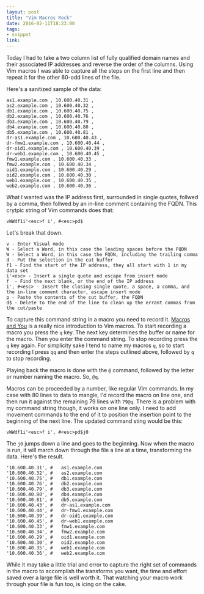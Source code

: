 ```yaml
---
layout: post
title: "Vim Macros Rock"
date: 2016-02-11T18:23:00
tags:
- snippet
link:
---
```

Today I had to take a two column list of fully qualified domain names and their associated IP
addresses and reverse the order of the columns. Using Vim macros I was able to capture all the steps
on the first line and then repeat it for the other 80-odd lines of the file.

Here's a sanitized sample of the data:

    as1.example.com , 10.600.40.31 ,
    as2.example.com , 10.600.40.32 ,
    db1.example.com , 10.600.40.75 ,
    db2.example.com , 10.600.40.76 ,
    db3.example.com , 10.600.40.79 ,
    db4.example.com , 10.600.40.80 ,
    db5.example.com , 10.600.40.81 ,
    dr-as1.example.com , 10.600.40.43 ,
    dr-fmw1.example.com , 10.600.40.44 ,
    dr-oid1.example.com , 10.600.40.39 ,
    dr-web1.example.com , 10.600.40.45 ,
    fmw1.example.com , 10.600.40.33 ,
    fmw2.example.com , 10.600.40.34 ,
    oid1.example.com , 10.600.40.29 ,
    oid2.example.com , 10.600.40.30 ,
    web1.example.com , 10.600.40.35 ,
    web2.example.com , 10.600.40.36 ,

What I wanted was the IP address first, surrounded in single quotes, follwed by a comma, then follwed by an in-line comment containing the FQDN. This crytpic string of Vim commands does that:

    vWWdf1i'<esc>f i', #<esc>pd$

Let's break that down.

    v - Enter Visual mode
    W - Select a Word, in this case the leading spaces before the FQDN
    W - Select a Word, in this case the FQDN, including the trailing comma
    d - Put the selection in the cut buffer
    f1 - Find the start of the IP address, they all start with 1 in my data set
    i'<esc> - Insert a single quote and escape from insert mode
    f  - Find the next blank, or the end of the IP address
    i', #<esc> - Insert the closing single quote, a space, a comma, and the in-line comment character, escape insert mode
    p - Paste the contents of the cut buffer, the FQDN
    d$ - Delete to the end of the line to clean up the errant commas from the cut/paste 

To capture this command string in a macro you need to record it. [Macros and You](https://robots.thoughtbot.com/vim-macros-and-you "Macros and You") is a really nice introduction to Vim macros. To start recording a macro you press the `q` key. The next key determines the buffer or name for the macro. Then you enter the command string. To stop recording press the `q` key again. For simplicity sake I tend to name my macros `q`, so to start recording I press `qq` and then enter the steps outlined above, followed by `q` to stop recording.

Playing back the macro is done with the `@` command, followed by the letter or number naming the macro. So, `@q`. 

Macros can be proceeded by a number, like regular Vim commands. In my case with 80 lines to data to mangle, I'd record the macro on line one, and then run it against the remaining 79 lines with `79@q`. There is a problem with my command string though, it works on one line only. I need to add movement commands to the end of it to position the insertion point to the beginning of the next line. The updated command sting would be this:

    vWWdf1i'<esc>f i', #<esc>pd$j0

The `j0` jumps down a line and goes to the beginning. Now when the macro is run, it will march down through the file a line at a time, transforming the data. Here's the result.

    '10.600.40.31', #   as1.example.com
    '10.600.40.32', #   as2.example.com
    '10.600.40.75', #   db1.example.com
    '10.600.40.76', #   db2.example.com
    '10.600.40.79', #   db3.example.com
    '10.600.40.80', #   db4.example.com
    '10.600.40.81', #   db5.example.com
    '10.600.40.43', #   dr-as1.example.com
    '10.600.40.44', #   dr-fmw1.example.com
    '10.600.40.39', #   dr-oid1.example.com
    '10.600.40.45', #   dr-web1.example.com
    '10.600.40.33', #   fmw1.example.com
    '10.600.40.34', #   fmw2.example.com
    '10.600.40.29', #   oid1.example.com
    '10.600.40.30', #   oid2.example.com
    '10.600.40.35', #   web1.example.com
    '10.600.40.36', #   web2.example.com

While it may take a little trial and error to capture the right set of commands in the macro to accomplish the transforms you want, the time and effort saved over a large file is well worth it. That watching your macro work through your file is fun too, is icing on the cake. 
